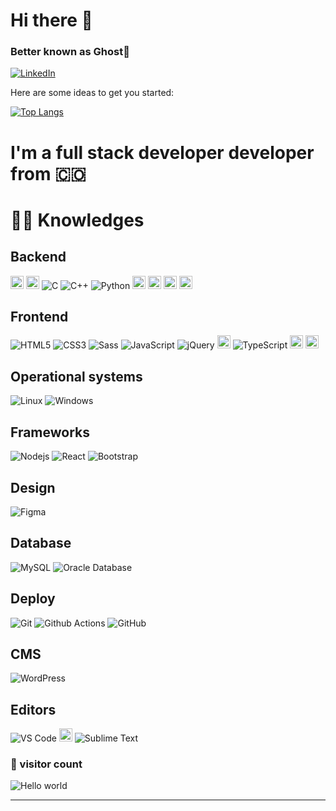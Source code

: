 # Hi there 🖖
 ### Better known as Ghost👻 
 
 [![LinkedIn](https://img.shields.io/badge/-LINKEDIN-0077B5?style=for-the-badge&logo=linkedin&logoColor=white)](https://www.linkedin.com/in/felipe-santa-cruz-sim%C3%A3o-53956b1a4/)

Here are some ideas to get you started:

[![Top Langs](https://github-readme-stats.vercel.app/api/top-langs/?username=FELIPESANTACRUZ&layout=compact)](https://github.com/FELIPESANTACRUZ/github-readme-stats)

# I'm a full stack developer developer from 🇨🇴


# :man_technologist: Knowledges

## Backend
<a href="https://csharp.io/" title="Csharp"><img src="https://raw.githubusercontent.com/tomchen/stack-icons/master/logos/c-sharp.svg" alt="CSharp" width="21px" height="21px"></a>
<a href="https://www.java.com/" title="Java"><img src="https://github.com/tomchen/stack-icons/blob/master/logos/java.svg" alt="Java" width="21px" height="21px"></a>
![C](https://img.shields.io/badge/-C-000000?style=flat&logo=c)
![C++](https://img.shields.io/badge/-C++-000000?style=flat&logo=c%2B%2B)
![Python](https://img.shields.io/badge/-Python-000000?style=flat&logo=python)
<a href="https://php.net/" title="PHP"><img src="https://github.com/tomchen/stack-icons/blob/master/logos/php.svg" alt="PHP" width="21px" height="21px"></a>
<a href="https://www.npmjs.com/" title="NPM"><img src="https://github.com/tomchen/stack-icons/blob/master/logos/npm.svg" alt="NPM" width="21px" height="21px"></a>
<a href="https://babeljs.io/" title="Babel"><img src="https://github.com/tomchen/stack-icons/blob/master/logos/babel.svg" alt="Babel" width="21px" height="21px"></a>
<a href="https://spring.io/" title="Spring"><img src="https://github.com/tomchen/stack-icons/blob/master/logos/spring.svg" alt="Spring" width="21px" height="21px"></a>




## Frontend
![HTML5](https://img.shields.io/badge/-HTML5-%23E44D27?style=flat-square&logo=html5&logoColor=ffffff)
![CSS3](https://img.shields.io/badge/-CSS3-%231572B6?style=flat-square&logo=css3)
![Sass](https://img.shields.io/badge/-Sass-%23CC6699?style=flat-square&logo=sass&logoColor=ffffff)
![JavaScript](https://img.shields.io/badge/-JavaScript-black?style=flat-square&logo=javascript)
![jQuery](https://img.shields.io/badge/-jQuery-222222?style=flat&logo=jQuery&logoColor=0769AD)
<a href="https://tc39.es/ecma262/" title="ECMAScript 6"><img src="https://github.com/tomchen/stack-icons/blob/master/logos/es6.svg" alt="ECMAScript 6" width="21px" height="21px"></a>
![TypeScript](https://img.shields.io/badge/-TypeScript-000000?style=flat&logo=typescript)
<a href="https://reactnative.dev/" title="React Native"><img src="https://github.com/tomchen/stack-icons/blob/master/logos/react.svg" alt="React Native" width="21px" height="21px"></a>
<a href="https://expressjs.com/" title="Express"><img src="https://github.com/tomchen/stack-icons/blob/master/logos/express.svg" alt="Express" width="21px" height="21px"></a>

## Operational systems
![Linux](https://img.shields.io/badge/-Linux-222222?style=flat&logo=linux&logoColor=FCC624)
![Windows](http://img.shields.io/badge/-Windows-0078D6?style=flat-square&logo=windows&logoColor=ffffff)

## Frameworks
![Nodejs](https://img.shields.io/badge/-Nodejs-black?style=flat-square&logo=Node.js)
![React](https://img.shields.io/badge/-React-%23282C34?style=flat-square&logo=react)
![Bootstrap](https://img.shields.io/badge/-Bootstrap-563D7C?style=flat-square&logo=bootstrap)

## Design
![Figma](http://img.shields.io/badge/-Figma-30333c?style=flat-square&logo=figma&logoColor=ffffff)

## Database
![MySQL](https://img.shields.io/badge/-MySQL-black?style=flat-square&logo=mysql)
![Oracle Database](http://img.shields.io/badge/-Oracle-DD0031?style=flat-square&logo=oracle)

## Deploy
![Git](https://img.shields.io/badge/-Git-black?style=flat-square&logo=git)
![Github Actions](http://img.shields.io/badge/-Github%20Actions-2088FF?style=flat-square&logo=github-actions&logoColor=ffffff)
![GitHub](https://img.shields.io/badge/-GitHub-181717?style=flat-square&logo=github)

## CMS
![WordPress](https://img.shields.io/badge/-WordPress-21759B?style=flat-square&logo=wordpress)

## Editors
![VS Code](http://img.shields.io/badge/-VS%20Code-007ACC?style=flat-square&logo=visual-studio-code)
<a href="https://code.visualstudio.com/" title="Visual Studio Code"><img src="https://github.com/tomchen/stack-icons/blob/master/logos/visual-studio-code.svg" alt="Visual Studio Code" width="21px" height="21px"></a>
![Sublime Text](http://img.shields.io/badge/-Sublime%20Text-3C4858?style=flat-square&logo=sublime-text)

### 👀 visitor count

<img src="https://profile-counter.glitch.me/hayat-tamboli/count.svg" alt="Hello world" />

<hr />
